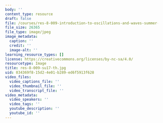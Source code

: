 ```yaml
---
body: ''
content_type: resource
draft: false
file: /courses/res-8-009-introduction-to-oscillations-and-waves-summer-2017/res-8-009-su17-th.jpg
file_size: 26365
file_type: image/jpeg
image_metadata:
  caption: ''
  credit: ''
  image-alt: ''
learning_resource_types: []
license: https://creativecommons.org/licenses/by-nc-sa/4.0/
resourcetype: Image
title: res-8-009-su17-th.jpg
uid: 034369f8-15d2-4e01-b289-ed6f5913f628
video_files:
  video_captions_file: ''
  video_thumbnail_file: ''
  video_transcript_file: ''
video_metadata:
  video_speakers: ''
  video_tags: ''
  youtube_description: ''
  youtube_id: ''
---
```

